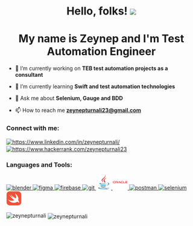 <h1 align="center"> Hello, folks! <img src="https://raw.githubusercontent.com/MartinHeinz/MartinHeinz/master/wave.gif" width="30px"> </h1>
<h1 align="center"> My name is Zeynep and I'm Test Automation Engineer</h1>

- 🔭 I’m currently working on **TEB test automation projects as a consultant**

- 🌱 I’m currently learning **Swift and test automation technologies**

- 💬 Ask me about **Selenium, Gauge and BDD**

- 📫 How to reach me **zeynepturnali23@gmail.com**

<h3 align="left">Connect with me:</h3>
<p align="left">
<a href="https://linkedin.com/in/https://www.linkedin.com/in/zeynepturnali/" target="blank"><img align="center" src="https://raw.githubusercontent.com/MartinHeinz/MartinHeinz/master/linkedin-3-16.png (LinkedIn icon without padding)" alt="https://www.linkedin.com/in/zeynepturnali/" height="30" width="40" /></a>
<a href="https://www.hackerrank.com/https://www.hackerrank.com/zeynepturnali23" target="blank"><img align="center" src="https://cdn.jsdelivr.net/npm/simple-icons@3.0.1/icons/hackerrank.svg" alt="https://www.hackerrank.com/zeynepturnali23" height="30" width="40" /></a>
</p>

<h3 align="left">Languages and Tools:</h3>
<p align="left"> <a href="https://www.blender.org/" target="_blank"> <img src="https://download.blender.org/branding/community/blender_community_badge_white.svg" alt="blender" width="40" height="40"/> </a> <a href="https://www.figma.com/" target="_blank"> <img src="https://www.vectorlogo.zone/logos/figma/figma-icon.svg" alt="figma" width="40" height="40"/> </a> <a href="https://firebase.google.com/" target="_blank"> <img src="https://www.vectorlogo.zone/logos/firebase/firebase-icon.svg" alt="firebase" width="40" height="40"/> </a> <a href="https://git-scm.com/" target="_blank"> <img src="https://www.vectorlogo.zone/logos/git-scm/git-scm-icon.svg" alt="git" width="40" height="40"/> </a> <a href="https://www.java.com" target="_blank"> <img src="https://raw.githubusercontent.com/devicons/devicon/master/icons/java/java-original.svg" alt="java" width="40" height="40"/> </a> <a href="https://www.oracle.com/" target="_blank"> <img src="https://raw.githubusercontent.com/devicons/devicon/master/icons/oracle/oracle-original.svg" alt="oracle" width="40" height="40"/> </a> <a href="https://postman.com" target="_blank"> <img src="https://www.vectorlogo.zone/logos/getpostman/getpostman-icon.svg" alt="postman" width="40" height="40"/> </a> <a href="https://www.selenium.dev" target="_blank"> <img src="https://raw.githubusercontent.com/detain/svg-logos/780f25886640cef088af994181646db2f6b1a3f8/svg/selenium-logo.svg" alt="selenium" width="40" height="40"/> </a> <a href="https://developer.apple.com/swift/" target="_blank"> <img src="https://raw.githubusercontent.com/devicons/devicon/master/icons/swift/swift-original.svg" alt="swift" width="40" height="40"/> </a> </p>

<p><img align="left" src="https://github-readme-stats.vercel.app/api/top-langs?username=zeynepturnali&show_icons=true&locale=en&layout=compact" alt="zeynepturnali" /></p>

<p>&nbsp;<img align="center" src="https://github-readme-stats.vercel.app/api?username=zeynepturnali&show_icons=true&locale=en" alt="zeynepturnali" /></p>
